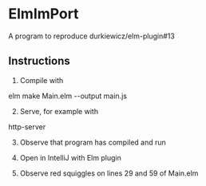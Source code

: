 # ElmImPort

A program to reproduce durkiewicz/elm-plugin#13

## Instructions

1. Compile with
  
  elm make Main.elm --output main.js
  
2. Serve, for example with

  http-server
  
3. Observe that program has compiled and run

4. Open in IntelliJ with Elm plugin

5. Observe red squiggles on lines 29 and 59 of Main.elm